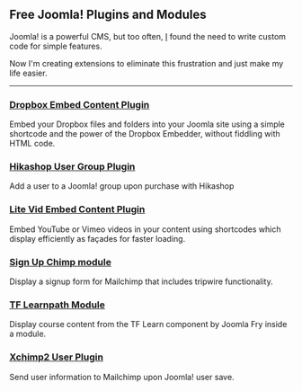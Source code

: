 ## Free Joomla! Plugins and Modules

Joomla! is a powerful CMS, but too often, [I](https://brettvachon.com) found the need to write custom code for simple features.

Now I'm creating extensions to eliminate this frustration and just make my life easier.
___
### [Dropbox Embed Content Plugin](./dropboxembed.html)
Embed your Dropbox files and folders into your Joomla site using a simple shortcode and the power of the Dropbox Embedder, without fiddling with HTML code.

### [Hikashop User Group Plugin](hikashop-user-group)
Add a user to a Joomla! group upon purchase with Hikashop

### [Lite Vid Embed Content Plugin](Litevidembed)
Embed YouTube or Vimeo videos in your content using shortcodes which display efficiently as façades for faster loading.

### [Sign Up Chimp module](./signupchimp.html)
Display a signup form for Mailchimp that includes tripwire functionality.

### [TF Learnpath Module](TfLearnpath)
Display course content from the TF Learn component by Joomla Fry inside a module.

### [Xchimp2 User Plugin](Xchimp2)
Send user information to Mailchimp upon Joomla! user save.
